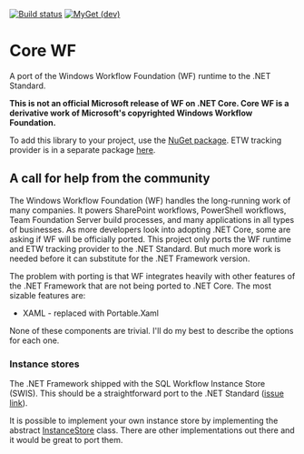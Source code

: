 [![Build status](https://uipath.visualstudio.com/Core%20WF/_apis/build/status/CI)](https://uipath.visualstudio.com/Core%20WF/_build/latest?definitionId=318)
[![MyGet (dev)](https://img.shields.io/badge/CoreWf-MyGet-brightgreen.svg)](https://www.myget.org/feed/uipath-dev/package/nuget/System.Activities)
# Core WF
A port of the Windows Workflow Foundation (WF) runtime to the .NET Standard.

__This is not an official Microsoft release of WF on .NET Core. Core WF is a derivative work of Microsoft's copyrighted Windows Workflow Foundation.__

To add this library to your project, use the [NuGet package](https://www.myget.org/feed/uipath-dev/package/nuget/System.Activities).
ETW tracking provider is in a separate package [here](https://www.nuget.org/packages/CoreWf.EtwTracking/).

## A call for help from the community

The Windows Workflow Foundation (WF) handles the long-running work of many companies. It 
powers SharePoint workflows, PowerShell workflows, Team Foundation Server build 
processes, and many applications in all types of businesses. As more developers look into
adopting .NET Core, some are asking if WF will be officially ported. This project only 
ports the WF runtime and ETW tracking provider to the .NET Standard. But much more work 
is needed before it can substitute for the .NET Framework version. 

The problem with porting is that WF integrates heavily with other features of the .NET 
Framework that are not being ported to .NET Core. The most sizable features are:

* XAML - replaced with Portable.Xaml

None of these components are trivial. I'll do my best to describe the options for each 
one.

### Instance stores 
The .NET Framework shipped with the SQL Workflow Instance Store (SWIS). This should be a straightforward port to 
the .NET Standard ([issue link](https://github.com/dmetzgar/corewf/issues/15)).

It is possible to implement your own instance store by implementing the abstract 
[InstanceStore](https://msdn.microsoft.com/en-us/library/system.runtime.durableinstancing.instancestore(v=vs.110).aspx) 
class. There are other implementations out there and it would be great to port them.
